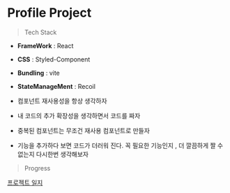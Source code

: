 # Profile Project

> Tech Stack

- **FrameWork** : React
- **CSS** : Styled-Component
- **Bundling** : vite
- **StateManageMent** : Recoil

- 컴포넌트 재사용성을 항상 생각하자
- 내 코드의 추가 확장성을 생각하면서 코드를 짜자
- 중복된 컴포넌트는 무조건 재사용 컴포넌트로 만들자
- 기능을 추가하다 보면 코드가 더러워 진다. 꼭 필요한 기능인지 , 더 깔끔하게 짤 수 없는지 다시한번 생각해보자

> Progress

[프로젝트 일지](https://www.notion.so/Profile-932dda61caec4e589f15a946bfc40515)
